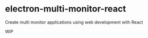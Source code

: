 # electron-multi-monitor-react
Create multi monitor applications using web development with React

WIP
